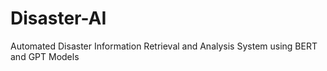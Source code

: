 # Disaster-AI
Automated Disaster Information Retrieval and Analysis System using BERT and GPT Models
